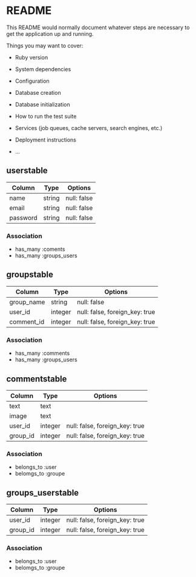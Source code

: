 # README

This README would normally document whatever steps are necessary to get the
application up and running.

Things you may want to cover:

* Ruby version

* System dependencies

* Configuration

* Database creation

* Database initialization

* How to run the test suite

* Services (job queues, cache servers, search engines, etc.)

* Deployment instructions

* ...


## userstable
|Column|Type|Options|
|------|----|-------|
|name|string|null: false|
|email|string|null: false|
|password|string|null: false|
### Association
- has_many :coments
- has_many :groups_users

## groupstable
|Column|Type|Options|
|------|----|-------|
|group_name|string|null: false|
|user_id|integer|null: false, foreign_key: true|
|comment_id|integer|null: false, foreign_key: true|
### Association
- has_many :comments
- has_many :groups_users

## commentstable
|Column|Type|Options|
|------|----|-------|
|text|text||
|image|text||
|user_id|integer|null: false, foreign_key: true|
|group_id|integer|null: false, foreign_key: true|
### Association
- belongs_to :user
- belomgs_to :groupe

## groups_userstable
|Column|Type|Options|
|------|----|-------|
|user_id|integer|null: false, foreign_key: true|
|group_id|integer|null: false, foreign_key: true|
### Association
- belongs_to :user
- belomgs_to :groupe

